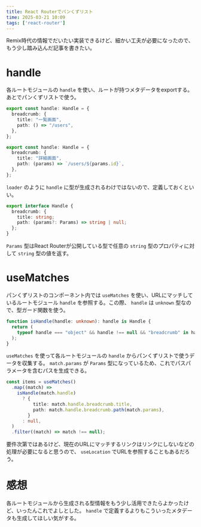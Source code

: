 ```yaml
---
title: React Routerでパンくずリスト
time: 2025-03-21 10:09
tags: ['react-router']
---
```


Remix時代の情報でだいたい実装できるけど、細かい工夫が必要になったので、もう少し踏み込んだ記事を書きたい。

# handle
各ルートモジュールの `handle` を使い、ルートが持つメタデータをexportする。あとでパンくずリストで使う。

```ts
export const handle: Handle = {
  breadcrumb: {
    title: "一覧画面",
    path: () => "/users",
  },
};
```

```ts
export const handle: Handle = {
  breadcrumb: {
    title: "詳細画面",
    path: (params) => `/users/${params.id}`,
  },
};
```

`loader` のように `handle` に型が生成されるわけではないので、定義しておくといい。

```ts
export interface Handle {
  breadcrumb: {
    title: string;
    path: (params?: Params) => string | null;
  };
}
```

`Params` 型はReact Routerが公開している型で任意の `string` 型のプロパティに対して `string` 型の値を返す。

# useMatches
パンくずリストのコンポーネント内では `useMatches` を使い、URLにマッチしているルートモジュール `handle` を参照する。この際、 `handle` は `unknown` 型なので、型ガード関数を使う。

```ts
function isHandle(handle: unknown): handle is Handle {
  return (
    typeof handle === "object" && handle !== null && "breadcrumb" in handle
  );
}
```

`useMatches` を使って各ルートモジュールの `handle` からパンくずリストで使うデータを収集する。 `match.params` が `Params` 型になっているため、これでパスパラメータを含むパスを生成できる。

```ts
const items = useMatches()
  .map((match) =>
    isHandle(match.handle)
      ? {
          title: match.handle.breadcrumb.title,
          path: match.handle.breadcrumb.path(match.params),
        }
      : null,
  )
  .filter((match) => match !== null);
```

要件次第ではあるけど、現在のURLにマッチするリンクはリンクにしないなどの処理が必要になると思うので、 `useLocation` でURLを参照することもあるだろう。

# 感想
各ルートモジュールから生成される型情報をもう少し活用できたらよかったけど、いったんこれでよしとした。 `handle` で定義するよりもこういったメタデータも生成してほしい気がする。
